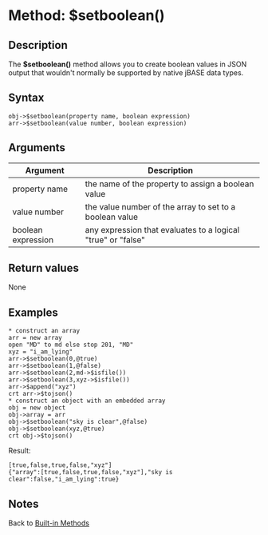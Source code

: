 # Method: $setboolean()

<PageHeader />

## Description

The **$setboolean()** method allows you to create boolean values in JSON output that wouldn't normally be supported by native jBASE data types.

## Syntax

```
obj->$setboolean(property name, boolean expression)
arr->$setboolean(value number, boolean expression)
```

## Arguments

| Argument | Description |
| --- | --- |
| property name | the name of the property to assign a boolean value |
| value number | the value number of the array to set to a boolean value |
| boolean expression | any expression that evaluates to a logical "true" or "false" |

## Return values

None

## Examples

```
* construct an array
arr = new array
open "MD" to md else stop 201, "MD"
xyz = "i_am_lying"
arr->$setboolean(0,@true)
arr->$setboolean(1,@false)
arr->$setboolean(2,md->$isfile())
arr->$setboolean(3,xyz->$isfile())
arr->$append("xyz")
crt arr->$tojson()
* construct an object with an embedded array
obj = new object
obj->array = arr
obj->$setboolean("sky is clear",@false)
obj->$setboolean(xyz,@true)
crt obj->$tojson()
```

Result:

```
[true,false,true,false,"xyz"]
{"array":[true,false,true,false,"xyz"],"sky is clear":false,"i_am_lying":true}
```

## Notes

Back to [Built-in Methods](./../dynamic-objects-built-in-methods/README.md)  

<PageFooter />
